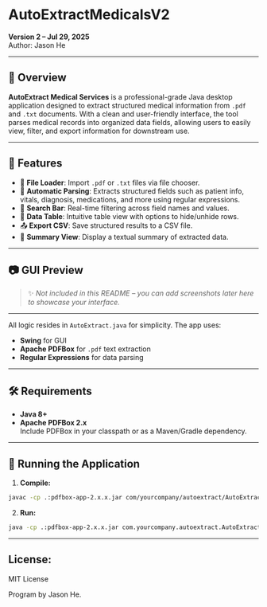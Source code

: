 # AutoExtractMedicalsV2

**Version 2 – Jul 29, 2025**  
Author: Jason He

---
 
## 🧾 Overview

**AutoExtract Medical Services** is a professional-grade Java desktop application designed to extract structured medical information from `.pdf` and `.txt` documents. With a clean and user-friendly interface, the tool parses medical records into organized data fields, allowing users to easily view, filter, and export information for downstream use.

---

## 🎯 Features

- 📂 **File Loader**: Import `.pdf` or `.txt` files via file chooser.
- 🧠 **Automatic Parsing**: Extracts structured fields such as patient info, vitals, diagnosis, medications, and more using regular expressions.
- 🔎 **Search Bar**: Real-time filtering across field names and values.
- 🧮 **Data Table**: Intuitive table view with options to hide/unhide rows.
- 📤 **Export CSV**: Save structured results to a CSV file.
- 📑 **Summary View**: Display a textual summary of extracted data.

---

## 📷 GUI Preview

> ✨ *Not included in this README – you can add screenshots later here to showcase your interface.*

---


All logic resides in `AutoExtract.java` for simplicity. The app uses:

- **Swing** for GUI
- **Apache PDFBox** for `.pdf` text extraction
- **Regular Expressions** for data parsing

---

## 🛠 Requirements

- **Java 8+**
- **Apache PDFBox 2.x**  
  Include PDFBox in your classpath or as a Maven/Gradle dependency.

---

## 🚀 Running the Application

1. **Compile:**

```bash
javac -cp .:pdfbox-app-2.x.x.jar com/yourcompany/autoextract/AutoExtract.java
```

2. **Run:**
```bash
java -cp .:pdfbox-app-2.x.x.jar com.yourcompany.autoextract.AutoExtract
```

---

## License:
MIT License

Program by Jason He.

